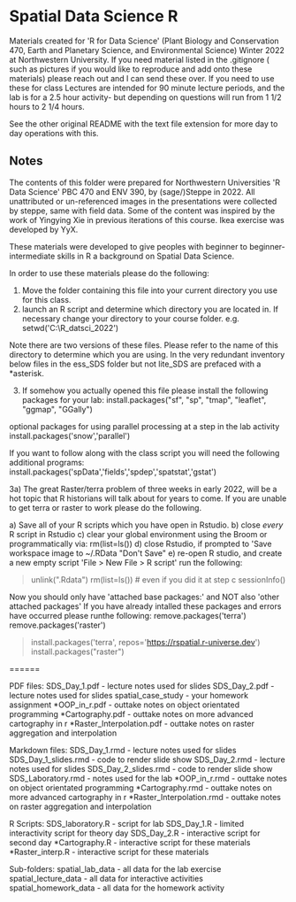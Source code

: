 # Spatial Data Science R
Materials created for 'R for Data Science' (Plant Biology and Conservation 470, Earth and Planetary Science, and Environmental Science) Winter 2022 at Northwestern University. If you need material listed in the .gitignore ( such as pictures if you would like to reproduce and add onto these materials) please reach out and I can send these over. If you need to use these for class Lectures are intended for 90 minute lecture periods, and the lab is for a 2.5 hour activity- but depending on questions will run from 1 1/2 hours to 2 1/4 hours.

See the other original README with the text file extension for more day to day operations with this.

## Notes 

The contents of this folder were prepared for Northwestern Universities 'R Data Science' PBC 470 and ENV 390, by (sage/)Steppe in 2022. 
All unattributed or un-referenced images in the presentations were collected by steppe, same with field data. 
Some of the content was inspired by the work of Yingying Xie in previous iterations of this course. Ikea exercise was developed by YyX.

These materials were developed to give peoples with beginner to beginner-intermediate skills in R a background on Spatial Data Science.

In order to use these materials please do the following:

1) Move the folder containing this file into your current directory you use for this class. 
2) launch an R script and determine which directory you are located in. If necessary change your directory to your course folder.
e.g. setwd('C:\R_datsci_2022')

Note there are two versions of these files. Please refer to the name of this directory to determine which you are using. 
In the very redundant inventory below files in the ess_SDS folder but not lite_SDS are prefaced with a *asterisk. 

3) If somehow you actually opened this file please install the following packages for your lab:
install.packages("sf", "sp", "tmap", "leaflet", "ggmap", "GGally")
 
optional packages for using parallel processing at a step in the lab activity
install.packages('snow','parallel')

If you want to follow along with the class script you will need the following additional programs:
install.packages('spData','fields','spdep','spatstat','gstat')

3a) The great Raster/terra problem of three weeks in early 2022, will be a hot topic that R historians will talk about
for years to come. If you are unable to get terra or raster to work please do the following.

a) Save all of your R scripts which you have open in Rstudio. 
b) close *every* R script in Rstudio
c) clear your global environment using the Broom or programmatically via: rm(list=ls())
d) close Rstudio, if prompted to 'Save workspace image to ~/.RData "Don't Save"
e) re-open R studio, and create a new empty script 'File > New File > R script'
run the following:
> unlink(".Rdata")
> rm(list=ls()) # even if you did it at step c
> sessionInfo()

Now you should only have 'attached base packages:' and NOT also 'other attached packages'
If you have already intalled these packages and errors have occurred please runthe following:
remove.packages('terra')
remove.packages('raster')

> install.packages('terra', repos='https://rspatial.r-universe.dev')
> install.packages("raster")

======

PDF files:
SDS_Day_1.pdf - lecture notes used for slides
SDS_Day_2.pdf - lecture notes used for slides
spatial_case_study - your homework assignment
*OOP_in_r.pdf - outtake notes on object orientated programming
*Cartography.pdf - outtake notes on more advanced cartography in r
*Raster_Interpolation.pdf - outtake notes on raster aggregation and interpolation

Markdown files:
SDS_Day_1.rmd - lecture notes used for slides
SDS_Day_1_slides.rmd - code to render slide show
SDS_Day_2.rmd - lecture notes used for slides
SDS_Day_2_slides.rmd - code to render slide show
SDS_Laboratory.rmd - notes used for the lab
*OOP_in_r.rmd - outtake notes on object orientated programming
*Cartography.rmd - outtake notes on more advanced cartography in r
*Raster_Interpolation.rmd - outtake notes on raster aggregation and interpolation

R Scripts:
SDS_laboratory.R - script for lab
SDS_Day_1.R - limited interactivity script for theory day
SDS_Day_2.R - interactive script for second day
*Cartography.R - interactive script for these materials
*Raster_interp.R - interactive script for these materials

Sub-folders:
spatial_lab_data - all data for the lab exercise
spatial_lecture_data - all data for interactive activities
spatial_homework_data - all data for the homework activity
